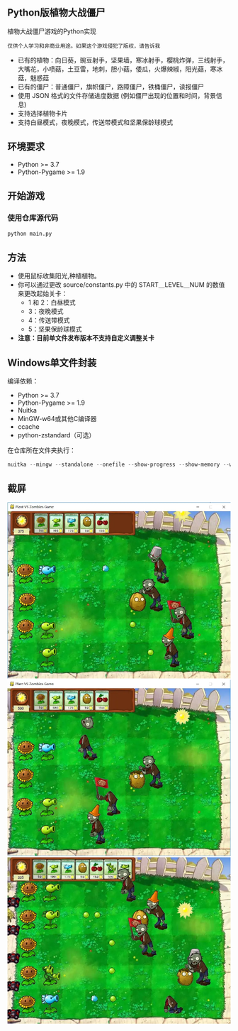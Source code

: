 ## Python版植物大战僵尸

植物大战僵尸游戏的Python实现
  
`仅供个人学习和非商业用途。如果这个游戏侵犯了版权，请告诉我`
  
* 已有的植物：向日葵，豌豆射手，坚果墙，寒冰射手，樱桃炸弹，三线射手，大嘴花，小喷菇，土豆雷，地刺，胆小菇，倭瓜，火爆辣椒，阳光菇，寒冰菇，魅惑菇
* 已有的僵尸：普通僵尸，旗帜僵尸，路障僵尸，铁桶僵尸，读报僵尸
* 使用 JSON 格式的文件存储进度数据 (例如僵尸出现的位置和时间，背景信息)
* 支持选择植物卡片
* 支持白昼模式，夜晚模式，传送带模式和坚果保龄球模式

## 环境要求

* Python >= 3.7 
* Python-Pygame >= 1.9

## 开始游戏

### 使用仓库源代码

```shell
python main.py
```

## 方法

* 使用鼠标收集阳光,种植植物。
* 你可以通过更改 source/constants.py 中的 START＿LEVEL＿NUM 的数值来更改起始关卡：
  * 1 和 2：白昼模式
  * 3：夜晚模式
  * 4：传送带模式
  * 5：坚果保龄球模式
* **注意：目前单文件发布版本不支持自定义调整关卡**

## Windows单文件封装

编译依赖：
- Python >= 3.7
- Python-Pygame >= 1.9
- Nuitka
- MinGW-w64或其他C编译器
- ccache
- python-zstandard（可选）

在仓库所在文件夹执行：

``` powershell
nuitka --mingw --standalone --onefile --show-progress --show-memory --windows-disable-console --output-dir=out --windows-icon-from-ico=pypvz.ico --include-data-dir=resources=resources --include-data-dir=source/data=source/data --include-data-file=*.ttf=pygame/freesansbold.ttf main.py
```

## 截屏

![截屏1](/demo/demo1.webp)
![截屏2](/demo/demo2.webp)
![截屏3](/demo/demo3.webp)
